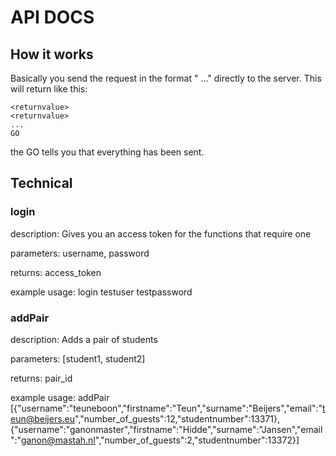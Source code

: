 API DOCS
========
How it works
------------
Basically you send the request in the format "<function> <parameter> <parameter> ..." directly to the server.
This will return like this:

	<returnvalue>
	<returnvalue>
	...
	GO

the GO tells you that everything has been sent.

Technical
---------
### login

description: Gives you an access token for the functions that require one

parameters: username<string>, password<string>

returns: access_token<string>

example usage: login testuser testpassword


### addPair

description: Adds a pair of students

parameters: [student1, student2]<JSON>

returns: pair_id<int>

example usage: addPair [{"username":"teuneboon","firstname":"Teun","surname":"Beijers","email":"teun@beijers.eu","number_of_guests":12,"studentnumber":13371},{"username":"ganonmaster","firstname":"Hidde","surname":"Jansen","email":"ganon@mastah.nl","number_of_guests":2,"studentnumber":13372}]
